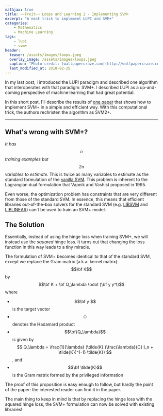 ```yaml
---
mathjax: true
title: ~~Fruit~~ Loops and Learning 2 - Implementing SVM+
excerpt: "A neat trick to implement LUPI and SVM+"
categories:
    - Mathematics
    - Machine Learning
tags:
    - lupi
    - svm+
header:
  teaser: /assets/images/loops.jpeg
  overlay_image: /assets/images/loops.jpeg
  caption: "Photo credit: [wallpapercraze.com](http://wallpapercraze.com/images/wallpapers/fruitloops-441535.jpeg)"
  last_modified_at: 2018-02-25
---
```


In my last post, I introduced the LUPI paradigm and described one algorithm that
interoperates with that paradigm: SVM+. I described LUPI as a up-and-coming
perspective of machine learning that had great potential.

In this short post, I'll describe the results of [one
paper](https://www.researchgate.net/publication/301880839_Simple_and_Efficient_Learning_using_Privileged_Information)
that shows how to implement SVM+ in a simple and efficient way. With this
computational trick, the authors rechristen the algorithm as SVM2+.

---

## What's wrong with SVM+?

_It has $$n$$ training examples but $$2n$$ variables to estimate._ This is twice as
many variables to estimate as the standard formulation of the [vanilla
SVM](https://en.wikipedia.org/wiki/Support_vector_machine#Computing_the_SVM_classifier).
This problem is inherent to the Lagrangian dual formulation that Vapnik and
Vashist proposed in 1995.

Even worse, the optimization problem has constraints that are very different
from those of the standard SVM. In essence, this means that efficient libraries
out-of-the-box solvers for the standard SVM (e.g.
[LIBSVM](https://www.csie.ntu.edu.tw/~cjlin/libsvm/) and
[LIBLINEAR](https://www.csie.ntu.edu.tw/~cjlin/liblinear/)) can't be used to
train an SVM+ model. 

## The Solution

Essentially, instead of using the hinge loss when training SVM+, we will instead
use the _squared_ hinge loss. It turns out that changing the loss function in
this way leads to a tiny miracle.

The formulation of SVM+ becomes identical to that of the standard SVM, except we
replace the Gram matrix (a.k.a. kernel matrix) $$\bf K$$ by $$\bf K  + \bf
Q_\lambda  \odot (\bf y y^t)$$ where

- $$\bf y $$ is the target vector
- $$\odot$$ denotes the Hadamard product
- $$\bf{Q_\lambda}$$ is given by $$ Q_\lambda = \frac{1}{\lambda} (\tilde{K}
  (\frac{\lambda}{C} I_n + \tilde{K})^{-1} \tilde{K}) $$, and
- $$\bf \tilde{K}$$ is the Gram matrix formed by the privileged information

The proof of this proposition is easy enough to follow, but hardly the point of
the paper: the interested reader can find it in the paper.

The main thing to keep in mind is that by replacing the hinge loss with the
squared hinge loss, the SVM+ formulation can now be solved with existing
libraries!

